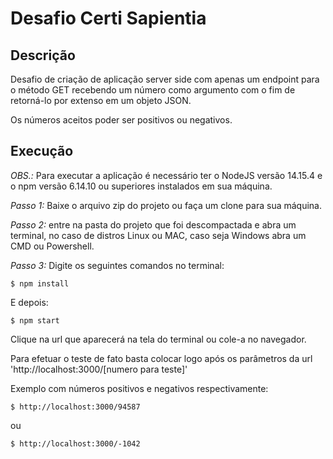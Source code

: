 # Desafio Certi Sapientia

## Descrição

Desafio de criação de aplicação server side com apenas um endpoint para o método GET recebendo um número como argumento com o fim de retorná-lo por extenso em um objeto JSON.

Os números aceitos poder ser positivos ou negativos.

## Execução

*OBS.:* Para executar a aplicação é necessário ter o NodeJS versão 14.15.4 e o npm versão 6.14.10 ou superiores instalados em sua máquina.

*Passo 1:* Baixe o arquivo zip do projeto ou faça um clone para sua máquina.

*Passo 2:* entre na pasta do projeto que foi descompactada e abra um terminal, no caso de distros Linux ou MAC, caso seja Windows abra um CMD ou Powershell.

*Passo 3:* Digite os seguintes comandos no terminal:

```
$ npm install
```
E depois:

```
$ npm start
```
Clique na url que aparecerá na tela do terminal ou cole-a no navegador.

Para efetuar o teste de fato basta colocar logo após os parâmetros da url 'http://localhost:3000/[numero para teste]'

Exemplo com números positivos e negativos respectivamente:

```
$ http://localhost:3000/94587
```
ou

```
$ http://localhost:3000/-1042
```
